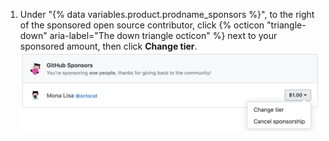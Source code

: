 1. Under "{% data variables.product.prodname_sponsors %}", to the right of the sponsored open source contributor, click {% octicon "triangle-down" aria-label="The down triangle octicon" %} next to your sponsored amount, then click **Change tier**. ![Change tier button](/assets/images/help/billing/edit-sponsor-billing.png)
